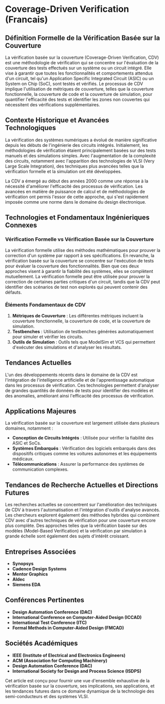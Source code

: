 # Coverage-Driven Verification (Francais)

## Définition Formelle de la Vérification Basée sur la Couverture

La vérification basée sur la couverture (Coverage-Driven Verification, CDV) est une méthodologie de vérification qui se concentre sur l'évaluation de la couverture des tests effectués sur un système ou un circuit intégré. Elle vise à garantir que toutes les fonctionnalités et comportements attendus d'un circuit, tel qu'un Application Specific Integrated Circuit (ASIC) ou un System on Chip (SoC), sont testés et vérifiés. Le processus de CDV implique l'utilisation de métriques de couverture, telles que la couverture fonctionnelle, la couverture de code et la couverture de simulation, pour quantifier l'efficacité des tests et identifier les zones non couvertes qui nécessitent des vérifications supplémentaires.

## Contexte Historique et Avancées Technologiques

La vérification des systèmes numériques a évolué de manière significative depuis les débuts de l'ingénierie des circuits intégrés. Initialement, les méthodologies de vérification étaient principalement basées sur des tests manuels et des simulations simples. Avec l'augmentation de la complexité des circuits, notamment avec l'apparition des technologies de VLSI (Very Large Scale Integration), des techniques plus avancées telles que la vérification formelle et la simulation ont été développées.

La CDV a émergé au début des années 2000 comme une réponse à la nécessité d'améliorer l'efficacité des processus de vérification. Les avancées en matière de puissance de calcul et de méthodologies de vérification ont permis l'essor de cette approche, qui s'est rapidement imposée comme une norme dans le domaine du design électronique.

## Technologies et Fondamentaux Ingénieriques Connexes

### Vérification Formelle vs Vérification Basée sur la Couverture

La vérification formelle utilise des méthodes mathématiques pour prouver la correction d'un système par rapport à ses spécifications. En revanche, la vérification basée sur la couverture se concentre sur l'exécution de tests pour évaluer la couverture des fonctionnalités. Bien que ces deux approches visent à garantir la fiabilité des systèmes, elles se complètent mutuellement. La vérification formelle peut être utilisée pour prouver la correction de certaines parties critiques d'un circuit, tandis que la CDV peut identifier des scénarios de test non explorés qui peuvent contenir des défauts.

### Éléments Fondamentaux de CDV

1. **Métriques de Couverture** : Les différentes métriques incluent la couverture fonctionnelle, la couverture de code, et la couverture de simulation.
2. **Testbenches** : Utilisation de testbenches générées automatiquement pour simuler et vérifier les circuits.
3. **Outils de Simulation** : Outils tels que ModelSim et VCS qui permettent d'exécuter des simulations et d'analyser les résultats.

## Tendances Actuelles

L'un des développements récents dans le domaine de la CDV est l'intégration de l'intelligence artificielle et de l'apprentissage automatique dans les processus de vérification. Ces technologies permettent d'analyser de grandes quantités de données de tests pour identifier des modèles et des anomalies, améliorant ainsi l'efficacité des processus de vérification.

## Applications Majeures

La vérification basée sur la couverture est largement utilisée dans plusieurs domaines, notamment :

- **Conception de Circuits Intégrés** : Utilisée pour vérifier la fiabilité des ASIC et SoCs.
- **Systèmes Embarqués** : Vérification des logiciels embarqués dans des dispositifs critiques comme les voitures autonomes et les équipements médicaux.
- **Télécommunications** : Assurer la performance des systèmes de communication complexes.

## Tendances de Recherche Actuelles et Directions Futures

Les recherches actuelles se concentrent sur l'amélioration des techniques de CDV à travers l'automatisation et l'intégration d'outils d'analyse avancés. Les chercheurs explorent également des méthodes hybrides qui combinent CDV avec d'autres techniques de vérification pour une couverture encore plus complète. Des approches telles que la vérification basée sur des modèles (Model-Based Verification) et la vérification par simulation à grande échelle sont également des sujets d'intérêt croissant.

## Entreprises Associées

- **Synopsys**
- **Cadence Design Systems**
- **Mentor Graphics**
- **Aldec**
- **Siemens EDA**

## Conférences Pertinentes

- **Design Automation Conference (DAC)**
- **International Conference on Computer-Aided Design (ICCAD)**
- **International Test Conference (ITC)**
- **Formal Methods in Computer-Aided Design (FMCAD)**

## Sociétés Académiques

- **IEEE (Institute of Electrical and Electronics Engineers)**
- **ACM (Association for Computing Machinery)**
- **Design Automation Conference (DAC)**
- **International Society for Design and Process Science (ISDPS)**

Cet article est conçu pour fournir une vue d'ensemble exhaustive de la vérification basée sur la couverture, ses implications, ses applications, et les tendances futures dans ce domaine dynamique de la technologie des semi-conducteurs et des systèmes VLSI.